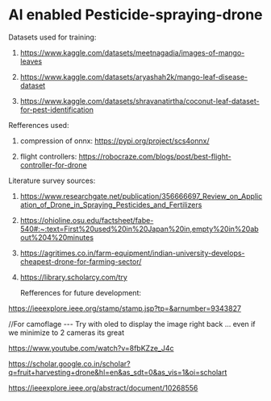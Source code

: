 # AI enabled Pesticide-spraying-drone

Datasets used for training:

1.  https://www.kaggle.com/datasets/meetnagadia/images-of-mango-leaves

2.  https://www.kaggle.com/datasets/aryashah2k/mango-leaf-disease-dataset

3.  https://www.kaggle.com/datasets/shravanatirtha/coconut-leaf-dataset-for-pest-identification

Refferences used:

1. compression of onnx: https://pypi.org/project/scs4onnx/
   
3. flight controllers: https://robocraze.com/blogs/post/best-flight-controller-for-drone


Literature survey sources:

1. https://www.researchgate.net/publication/356666697_Review_on_Application_of_Drone_in_Spraying_Pesticides_and_Fertilizers

2. https://ohioline.osu.edu/factsheet/fabe-540#:~:text=First%20used%20in%20Japan%20in,empty%20in%20about%204%20minutes

3. https://agritimes.co.in/farm-equipment/indian-university-develops-cheapest-drone-for-farming-sector/

4. https://library.scholarcy.com/try
   


   Refferences for future development:

https://ieeexplore.ieee.org/stamp/stamp.jsp?tp=&arnumber=9343827

//For camoflage --- Try with oled to display the image right back ... even if we minimize to 2 cameras its great

https://www.youtube.com/watch?v=8fbKZze_J4c

https://scholar.google.co.in/scholar?q=fruit+harvesting+drone&hl=en&as_sdt=0&as_vis=1&oi=scholart

https://ieeexplore.ieee.org/abstract/document/10268556
